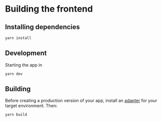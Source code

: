 # Building the frontend

## Installing dependencies

```bash
yarn install
```

## Development

Starting the app in 

```bash
yarn dev
```

## Building

Before creating a production version of your app, install an [adapter](https://kit.svelte.dev/docs#adapters) for your target environment. Then:

```bash
yarn build
```
